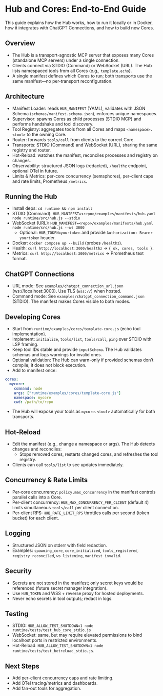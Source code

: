# Hub and Cores: End-to-End Guide

This guide explains how the Hub works, how to run it locally or in Docker, how it integrates with ChatGPT Connections, and how to build new Cores.

## Overview
- The Hub is a transport-agnostic MCP server that exposes many Cores (standalone MCP servers) under a single connection.
- Clients connect via STDIO (Command) or WebSocket (URL). The Hub lists namespaced tools from all Cores (e.g., `template.echo`).
- A single manifest defines which Cores to run; both transports use the same manifest—no per-transport reconfiguration.

## Architecture
- Manifest Loader: reads `HUB_MANIFEST` (YAML), validates with JSON Schema (`schemas/manifest.schema.json`), enforces unique namespaces.
- Supervisor: spawns Cores as child processes (STDIO MCP) and performs handshake and tool discovery.
- Tool Registry: aggregates tools from all Cores and maps `<namespace>.<tool>` to the owning Core.
- Router: forwards `tools/call` from clients to the correct Core.
- Transports: STDIO (Command) and WebSocket (URL), sharing the same registry and router.
- Hot-Reload: watches the manifest, reconciles processes and registry on changes.
- Observability: structured JSON logs (redacted), `/healthz` endpoint, optional OTel in future.
 - Limits & Metrics: per-core concurrency (semaphores), per-client caps and rate limits, Prometheus `/metrics`.

## Running the Hub
- Install deps: `cd runtime && npm install`
- STDIO (Command): `HUB_MANIFEST=<repo>/examples/manifests/hub.yaml node runtime/src/hub.js --stdio`
- WebSocket (URL): `HUB_MANIFEST=<repo>/examples/manifests/hub.yaml node runtime/src/hub.js --ws 3000`
  - Optional: `HUB_TOKEN=yourtoken` and provide `Authorization: Bearer yourtoken` header.
- Docker: `docker compose up --build` (probes `/healthz`).
- Health: `curl http://localhost:3000/healthz` → `{ ok, cores, tools }`.
 - Metrics: `curl http://localhost:3000/metrics` → Prometheus text format.

## ChatGPT Connections
- URL mode: See `examples/chatgpt_connection_url.json` (ws://localhost:3000). Use TLS (`wss://`) when hosted.
- Command mode: See `examples/chatgpt_connection_command.json` (STDIO). The manifest makes Cores visible to both modes.

## Developing Cores
- Start from `runtime/examples/cores/template-core.js` (echo tool implementation).
- Implement: `initialize`, `tools/list`, `tools/call`, `ping` over STDIO with LSP framing.
- Keep tool IDs stable and provide `inputSchema`. The Hub validates schemas and logs warnings for invalid ones.
 - Optional validation: The Hub can warn-only if provided schemas don’t compile; it does not block execution.
- Add to manifest once:
```yaml
cores:
  mycore:
    command: node
    args: ["runtime/examples/cores/template-core.js"]
    namespace: mycore
    cwd: /path/to/repo
```
- The Hub will expose your tools as `mycore.<tool>` automatically for both transports.

## Hot-Reload
- Edit the manifest (e.g., change a namespace or args). The Hub detects changes and reconciles:
  - Stops removed cores, restarts changed cores, and refreshes the tool registry.
- Clients can call `tools/list` to see updates immediately.

## Concurrency & Rate Limits
- Per-core concurrency: `policy.max_concurrency` in the manifest controls parallel calls into a Core.
- Per-client concurrency: `HUB_MAX_CONCURRENCY_PER_CLIENT` (default 4) limits simultaneous `tools/call` per client connection.
- Per-client RPS: `HUB_RATE_LIMIT_RPS` throttles calls per second (token bucket) for each client.

## Logging
- Structured JSON on stderr with field redaction.
- Examples: `spawning_core`, `core_initialized`, `tools_registered`, `registry_reconciled`, `ws_listening`, `manifest_invalid`.

## Security
- Secrets are not stored in the manifest; only secret keys would be referenced (future secret manager integration).
- Use `HUB_TOKEN` and WSS + reverse proxy for hosted deployments.
- Never echo secrets in tool outputs; redact in logs.

## Testing
- STDIO: `HUB_ALLOW_TEST_SHUTDOWN=1 node runtime/tests/test_hub_core_stdio.js`
- WebSocket: same, but may require elevated permissions to bind localhost ports in restricted environments.
- Hot-Reload: `HUB_ALLOW_TEST_SHUTDOWN=1 node runtime/tests/test_hotreload_stdio.js`.

## Next Steps
- Add per-client concurrency caps and rate limiting.
- Add OTel tracing/metrics and dashboards.
- Add fan-out tools for aggregation.
